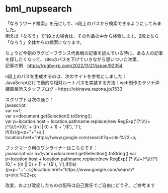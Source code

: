 # bml_nupsearch

「なろうワード検索」を元にして、n段上のパスから検索できるようにしてみました。<br />
例えば「なろう」で1段上の場合は、その作品の中から検索します。2段上なら「なろう」全体からの検索になります。

ちょうど今朝のラグビーフランス代表戦の記事を読んでいる時に、ある人の記事を探したくなって、site:のパスを下げていきながら思いついた次第。<br />
記事の例　https://rugby-rp.com/2022/11/21/japan/92354
<p>
n段上のパスを生成するのは、次のサイトを参考にしました：<br />
JavaScriptだけで動的な相対ルートパスを実装する方法｜web制作のラソナ沖縄事業所スタッフブログ - https://okinawa.razona.jp/1533<br />
<p>
スクリプトは次の通り：<br />
javascript:<br />
var n=1;<br />
var s=document.getSelection().toString();<br />
var p=location.host + location.pathname.replace(new RegExp('(?:\\\/+[^\\\/]*){0,' + ((n || 0) + 1) + '}$'), '/');<br />
if(!!s){p=p+"+"+s;}<br />
location.href="https://www.google.com/search?q=site:%22+p;<br />
<p>
ブックマーク用のワンライナーはこちらです：<br />
javascript:var n=1;var s=document.getSelection().toString();var p=location.host + location.pathname.replace(new RegExp('(?:\\\/+[^\\\/]*){0,' + ((n || 0) + 1) + '}$'), '/');if(!!s){p=p+"+"+s;}location.href="https://www.google.com/search?q=site:%22+p;<br />
<p>
改変、および改変したものの配布は自己責任でご自由にどうぞ。ご参考まで<br />
